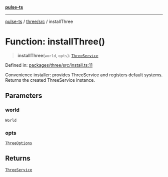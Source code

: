 [**pulse-ts**](../../../README.md)

***

[pulse-ts](../../../README.md) / [three/src](../README.md) / installThree

# Function: installThree()

> **installThree**(`world`, `opts`): [`ThreeService`](../classes/ThreeService.md)

Defined in: [packages/three/src/install.ts:11](https://github.com/jlehett/pulse-ts/blob/d786433c7cb88fe7c30a7029f46dff58815931cc/packages/three/src/install.ts#L11)

Convenience installer: provides ThreeService and registers default systems.
Returns the created ThreeService instance.

## Parameters

### world

`World`

### opts

[`ThreeOptions`](../interfaces/ThreeOptions.md)

## Returns

[`ThreeService`](../classes/ThreeService.md)
